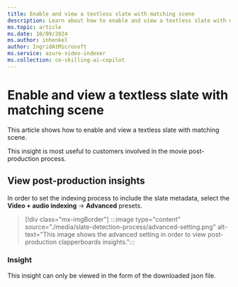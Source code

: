 ```yaml
---
title: Enable and view a textless slate with matching scene
description: Learn about how to enable and view a textless slate with matching scene.
ms.topic: article
ms.date: 10/09/2024
ms.author: inhenkel
author: IngridAtMicrosoft
ms.service: azure-video-indexer
ms.collection: ce-skilling-ai-copilot
---
```


# Enable and view a textless slate with matching scene

This article shows how to enable and view  a textless slate with matching scene.

This insight is most useful to customers involved in the movie post-production process.

## View post-production insights

In order to set the indexing process to include the slate metadata, select the **Video + audio indexing** -> **Advanced** presets.

> [!div class="mx-imgBorder"]
> :::image type="content" source="./media/slate-detection-process/advanced-setting.png" alt-text="This image shows the advanced setting in order to view post-production clapperboards insights.":::

### Insight

This insight can only be viewed in the form of the downloaded json file.
